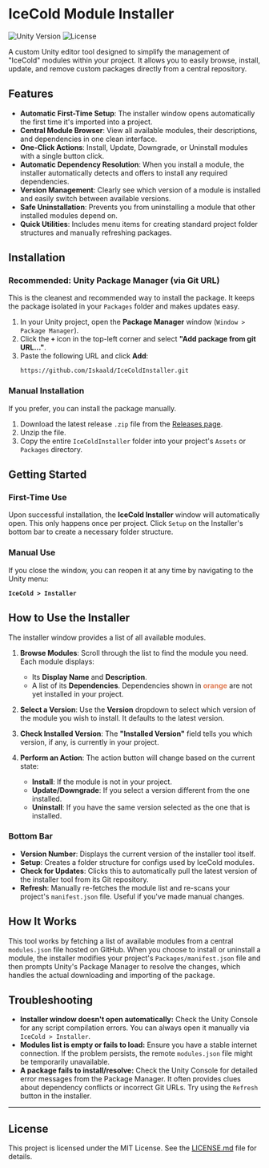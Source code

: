 # IceCold Module Installer

![Unity Version](https://img.shields.io/badge/Unity-2021.3%2B-blue)
![License](https://img.shields.io/badge/License-MIT-green)

A custom Unity editor tool designed to simplify the management of "IceCold" modules within your project. It allows you to easily browse, install, update, and remove custom packages directly from a central repository.

## Features

-   **Automatic First-Time Setup**: The installer window opens automatically the first time it's imported into a project.
-   **Central Module Browser**: View all available modules, their descriptions, and dependencies in one clean interface.
-   **One-Click Actions**: Install, Update, Downgrade, or Uninstall modules with a single button click.
-   **Automatic Dependency Resolution**: When you install a module, the installer automatically detects and offers to install any required dependencies.
-   **Version Management**: Clearly see which version of a module is installed and easily switch between available versions.
-   **Safe Uninstallation**: Prevents you from uninstalling a module that other installed modules depend on.
-   **Quick Utilities**: Includes menu items for creating standard project folder structures and manually refreshing packages.

## Installation

### Recommended: Unity Package Manager (via Git URL)

This is the cleanest and recommended way to install the package. It keeps the package isolated in your `Packages` folder and makes updates easy.

1.  In your Unity project, open the **Package Manager** window (`Window > Package Manager`).
2.  Click the **`+`** icon in the top-left corner and select **"Add package from git URL..."**.
3.  Paste the following URL and click **Add**:
    ```
    https://github.com/Iskaald/IceColdInstaller.git
    ```
### Manual Installation

If you prefer, you can install the package manually.

1.  Download the latest release `.zip` file from the [Releases page](https://github.com/Iskaald/IceColdInstaller.git/releases).
2.  Unzip the file.
3.  Copy the entire `IceColdInstaller` folder into your project's `Assets` or `Packages` directory.

## Getting Started

### First-Time Use

Upon successful installation, the **IceCold Installer** window will automatically open. This only happens once per project.
Click `Setup` on the Installer's bottom bar to create a necessary folder structure.

### Manual Use

If you close the window, you can reopen it at any time by navigating to the Unity menu:

**`IceCold > Installer`**

 <!-- It's highly recommended to add a screenshot of your menu item here -->

## How to Use the Installer

The installer window provides a list of all available modules.

 <!-- Add a screenshot of the main window -->

1.  **Browse Modules**: Scroll through the list to find the module you need. Each module displays:
    -   Its **Display Name** and **Description**.
    -   A list of its **Dependencies**. Dependencies shown in <span style="color:#E07B53">**orange**</span> are not yet installed in your project.

2.  **Select a Version**: Use the **Version** dropdown to select which version of the module you wish to install. It defaults to the latest version.

3.  **Check Installed Version**: The **"Installed Version"** field tells you which version, if any, is currently in your project.

4.  **Perform an Action**: The action button will change based on the current state:
    -   **Install**: If the module is not in your project.
    -   **Update/Downgrade**: If you select a version different from the one installed.
    -   **Uninstall**: If you have the same version selected as the one that is installed.

### Bottom Bar

-   **Version Number**: Displays the current version of the installer tool itself.
-   **Setup**: Creates a folder structure for configs used by IceCold modules.
-   **Check for Updates**: Clicks this to automatically pull the latest version of the installer tool from its Git repository.
-   **Refresh**: Manually re-fetches the module list and re-scans your project's `manifest.json` file. Useful if you've made manual changes.

## How It Works

This tool works by fetching a list of available modules from a central `modules.json` file hosted on GitHub. When you choose to install or uninstall a module, the installer modifies your project's `Packages/manifest.json` file and then prompts Unity's Package Manager to resolve the changes, which handles the actual downloading and importing of the package.

## Troubleshooting

-   **Installer window doesn't open automatically:** Check the Unity Console for any script compilation errors. You can always open it manually via `IceCold > Installer`.
-   **Modules list is empty or fails to load:** Ensure you have a stable internet connection. If the problem persists, the remote `modules.json` file might be temporarily unavailable.
-   **A package fails to install/resolve:** Check the Unity Console for detailed error messages from the Package Manager. It often provides clues about dependency conflicts or incorrect Git URLs. Try using the `Refresh` button in the installer.

---

## License

This project is licensed under the MIT License. See the [LICENSE.md](LICENSE.md) file for details.
